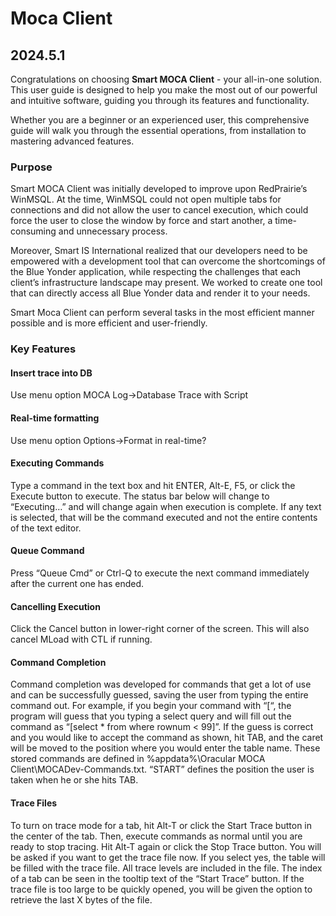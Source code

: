 # Moca Client

## 2024.5.1

Congratulations on choosing **Smart MOCA Client** - your all-in-one solution. This user guide is designed to help you make the most out of our powerful and intuitive software, guiding you through its features and functionality.

Whether you are a beginner or an experienced user, this comprehensive guide will walk you through the essential operations, from installation to mastering advanced features. 

### Purpose

Smart MOCA Client was initially developed to improve upon RedPrairie’s WinMSQL. At the time, WinMSQL could not open multiple tabs for connections and did not allow the user to cancel execution, which could force the user to close the window by force and start another, a time-consuming and unnecessary process. 

Moreover, Smart IS International realized that our developers need to be empowered with a development tool that can overcome the shortcomings of the Blue Yonder application, while respecting the challenges that each client’s infrastructure landscape may present. We worked to create one tool that can directly access all Blue Yonder data and render it to your needs. 

Smart Moca Client can perform several tasks in the most efficient manner possible and is more efficient and user-friendly.

### Key Features

#### Insert trace into DB

Use menu option MOCA Log->Database Trace with Script

#### Real-time formatting

Use menu option Options->Format in real-time?

#### Executing Commands

Type a command in the text box and hit ENTER, Alt-E, F5, or click the Execute button to execute. The status bar below will change to “Executing…” and will change again when execution is complete. If any text is selected, that will be the command executed and not the entire contents of the text editor.

#### Queue Command

Press “Queue Cmd” or Ctrl-Q to execute the next command immediately after the current one has ended.

#### Cancelling Execution

Click the Cancel button in lower-right corner of the screen. This will also cancel MLoad with CTL if running.

#### Command Completion

Command completion was developed for commands that get a lot of use and can be successfully guessed, saving the user from typing the entire command out. For example, if you begin your command with “[“, the program will guess that you typing a select query and will fill out the command as “[select * from where rownum < 99]”. If the guess is correct and you would like to accept the command as shown, hit TAB, and the caret will be moved to the position where you would enter the table name. These stored commands are defined in %appdata%\Oracular MOCA Client\MOCADev-Commands.txt. “START” defines the position the user is taken when he or she hits TAB.

#### Trace Files

To turn on trace mode for a tab, hit Alt-T or click the Start Trace button in the center of the tab. Then, execute commands as normal until you are ready to stop tracing. Hit Alt-T again or click the Stop Trace button. You will be asked if you want to get the trace file now. If you select yes, the table will be filled with the trace file. All trace levels are included in the file. The index of a tab can be seen in the tooltip text of the “Start Trace” button. If the trace file is too large to be quickly opened, you will be given the option to retrieve the last X bytes of the file.
